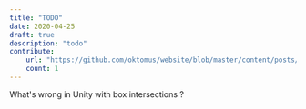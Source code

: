 ```yaml
---
title: "TODO"
date: 2020-04-25
draft: true
description: "todo"
contribute:
    url: "https://github.com/oktomus/website/blob/master/content/posts/2020/unity-box-collider-intersect.md"
    count: 1
---
```



What's wrong in Unity with box intersections ?
